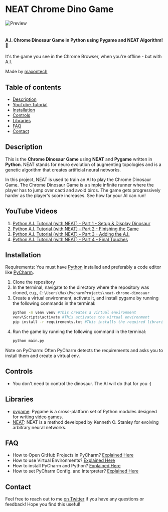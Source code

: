 # NEAT Chrome Dino Game

![Preview](/preview.gif)
<br>
<br>

#### **A.I. Chrome Dinosaur Game** in **Python** using **Pygame** and **NEAT Algorithm**! 🦖

It's the game you see in the Chrome Browser, when you're offline - but with A.I. 

Made by [maxontech](https://twitter.com/max_on_tech)

## Table of contents

- [Description](#description)
- [YouTube Tutorial](#youtube-tutorial)
- [Installation](#installation)
- [Controls](#controls)
- [Libraries](#libraries)
- [FAQ](#faq)
- [Contact](#contact)

## Description

This is the **Chrome Dinosaur Game** using **NEAT** and **Pygame** written in **Python**. 
NEAT stands for neuro evolution of augmenting topologies and is a genetic algorithm that creates artificial neural networks.

In this project, NEAT is used to train an AI to play the Chrome Dinosaur Game.
The Chrome Dinosaur Game is a simple infinite runner where the player has to jump over cacti and avoid birds. 
The game gets progressively harder as the player's score increases. See how far your AI can run!


## YouTube Videos

1. [Python A.I. Tutorial (with NEAT) - Part 1 - Setup & Display Dinosaur](https://youtu.be/GKmD26lH51U)
2. [Python A.I. Tutorial (with NEAT) - Part 2 - Finishing the Game](https://youtu.be/K3IK1smbQuc)
3. [Python A.I. Tutorial (with NEAT) - Part 3 - Adding the A.I.](https://youtu.be/rDwaeXuQaEI)
4. [Python A.I. Tutorial (with NEAT) - Part 4 - Final Touches](https://youtu.be/6BZgNCnh8kc)

## Installation
Requirements: You must have [Python](https://www.python.org/downloads/) installed and preferably a code editor like [PyCharm](https://www.jetbrains.com/pycharm/download/).

1. Clone the repository 
2. In the terminal, navigate to the directory where the repository was cloned, e.g., `C:\Users\Max\PycharmProjects\neat-chrome-dinosaur`
3. Create a virtual environment, activate it, and install pygame by running the following commands in the terminal:
    ```bash
    python -m venv venv #This creates a virtual environment
    venv\Scripts\activate #This activates the virtual environment
    pip install -r requirements.txt #This installs the required libraries
    ```
4. Run the game by running the following command in the terminal:
    ```bash
    python main.py
    ```
Note on PyCharm: Often PyCharm detects the requirements and asks you to install them and create a virtual env.

## Controls
- You don't need to control the dinosaur. The AI will do that for you :)

## Libraries

- [pygame](https://www.pygame.org/news): Pygame is a cross-platform set of Python modules designed for writing video games.
- [NEAT](https://neat-python.readthedocs.io/en/latest/): NEAT is a method developed by Kenneth O. Stanley for evolving arbitrary neural networks.

## FAQ
- How to Open GitHub Projects in PyCharm? [Explained Here](https://youtu.be/cAnWazo5pFU)
- How to use Virtual Environments? [Explained Here](https://youtu.be/2P30W3TN4nI)
- How to install PyCharm and Python? [Explained Here](https://youtu.be/XsL8JDkH-ec)
- How to set PyCharm Config. and Interpreter? [Explained Here](https://youtu.be/OajNS-WHiUI)

## Contact

Feel free to reach out to me [on Twitter](https://twitter.com/max_on_tech) if you have any questions or feedback! Hope you find this useful!